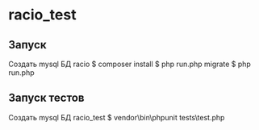 # racio_test

## Запуск

Создать mysql БД racio
$ composer install
$ php run.php migrate
$ php run.php

## Запуск тестов

Создать mysql БД racio_test
$ vendor\bin\phpunit tests\test.php